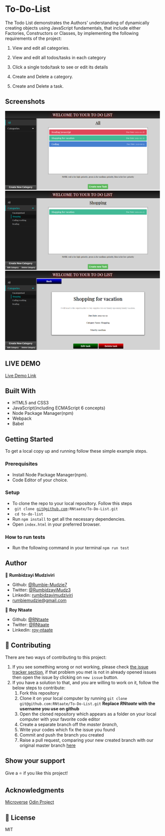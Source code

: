 # To-Do-List

The Todo List demonstrates the Authors' understanding of dynamically creating objects using JavaScript fundamentals, that include either Factories, Constructors or Classes, by implementing the following requirements of the project:

1. View and edit all categories.

1. View and edit all todos/tasks in each category 

1. Click a single todo/task to see or edit its details

1. Create and Delete a category.

1. Create and Delete a task.


## Screenshots
![Screenshot](images/todo1.png)
![Screenshot](images/todo2.png)
![Screenshot](images/todo3.png)


## LIVE DEMO
[Live Demo Link](https://raw.githack.com/RNtaate/To-Do-List/feature_list/dist/index.html)

## Built With

- HTML5 and CSS3
- JavaScript(including ECMAScript 6 concepts)
- Node Package Manager(npm) 
- Webpack
- Babel


## Getting Started

To get a local copy up and running follow these simple example steps.

### Prerequisites

- Install Node Package Manager(npm).
- Code Editor of your choice.

### Setup

- To clone the repo to your local repository. Follow this steps
- <code> git clone git@github.com:RNtaate/To-Do-List.git </code>
- <code> cd to-do-list</code>
- Run `npm install` to get all the necessary dependencies.
- Open `index.html` in your preferred browser.


### How to run tests
- Run the following command in your terminal `npm run test`

## Author

:bust_in_silhouette: **Rumbidzayi Mudziviri**
- Github: [@Rumbie-Mudzie7](https://github.com/Rumbie-Mudzie7)
- Twitter: [@RumbidzayiMudz3](https://twitter.com/RumbidzayiMudz3)
- Linkedin: [rumbidzayimudziviri](https://www.linkedin.com/in/rumbidzayi-mudziviri)
- rumbiemudzie@gmail.com

:bust_in_silhouette: **Roy Ntaate**
- Github: [@RNtaate](https://github.com/RNtaate)
- Twitter: [@RNtaate](https://twitter.com/RNtaate)
- Linkedin: [roy-ntaate](https://linkedin.com/in/roy-ntaate) 

## :handshake: Contributing

There are two ways of contributing to this project:
1.  If you see something wrong or not working, please check [the issue tracker section](https://github.com/RNtaate/To-Do-List/issues ), if that problem you met is not in already opened issues then open the issue by clicking on `new issue` button.
2.  If you have a solution to that, and you are willing to work on it, follow the below steps to contribute:
    1.  Fork this repository
    1.  Clone it on your local computer by running `git clone git@github.com:RNtaate/To-Do-List.git` __Replace *RNtaate* with the username you use on github__
    1.  Open the cloned repository which appears as a folder on your local computer with your favorite code editor
    1.  Create a separate branch off the *master branch*,
    1.  Write your codes which fix the issue you found
    1.  Commit and push the branch you created
    1.  Raise a pull request, comparing your new created branch with our original master branch [here](https://github.com/RNtaate/To-Do-List)



## Show your support

Give a :star:️ if you like this project!

## Acknowledgments
[Microverse](https://www.microverse.org)
[Odin Project](https://www.theodinproject.com/courses/javascript/lessons/todo-list)

## :memo: License

MIT
